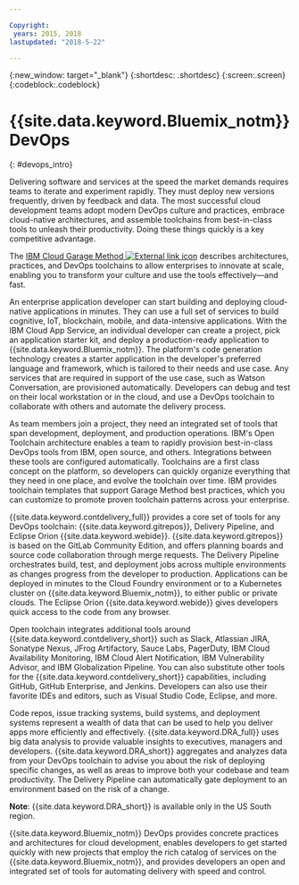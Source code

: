 ```yaml
---

Copyright:
 years: 2015, 2018
lastupdated: "2018-5-22"

---
```


{:new_window: target="_blank"}
{:shortdesc: .shortdesc}
{:screen:.screen}
{:codeblock:.codeblock}


# {{site.data.keyword.Bluemix_notm}} DevOps
{: #devops_intro}

Delivering software and services at the speed the market demands requires teams to iterate and experiment rapidly. They must deploy new versions frequently, driven by feedback and data. The most successful cloud development teams adopt modern DevOps culture and practices, embrace cloud-native architectures, and assemble toolchains from best-in-class tools to unleash their productivity. Doing these things quickly is a key competitive advantage.

The 
<a href="https://www.ibm.com/cloud/garage">IBM Cloud Garage Method <img src="../../icons/launch-glyph.svg" alt="External link icon"></a> 
describes architectures, practices, and DevOps toolchains to allow enterprises to innovate at scale, enabling you to transform your culture and use the tools effectively—and fast.

An enterprise application developer can start building and deploying cloud-native applications in minutes. They can use a full set of services to build cognitive, IoT, blockchain, mobile, and data-intensive applications. With the IBM Cloud App Service, an individual developer can create a project, pick an application starter kit, and deploy a production-ready application to {{site.data.keyword.Bluemix_notm}}. The platform's code generation technology creates a starter application in the developer's preferred language and framework, which is tailored to their needs and use case. Any services that are required in support of the use case, such as Watson Conversation, are provisioned automatically. Developers can debug and test on their local workstation or in the cloud, and use a DevOps toolchain to collaborate with others and automate the delivery process.

As team members join a project, they need an integrated set of tools that span development, deployment, and production operations. IBM's Open Toolchain architecture enables a team to rapidly provision best-in-class DevOps tools from IBM, open source, and others. Integrations between these tools are configured automatically. Toolchains are a first class concept on the platform, so developers can quickly organize everything that they need in one place, and evolve the toolchain over time. IBM provides toolchain templates that support Garage Method best practices, which you can customize to promote proven toolchain patterns across your enterprise.

{{site.data.keyword.contdelivery_full}} provides a core set of tools for any DevOps toolchain: {{site.data.keyword.gitrepos}}, Delivery Pipeline, and Eclipse Orion {{site.data.keyword.webide}}. {{site.data.keyword.gitrepos}} is based on the GitLab Community Edition, and offers planning boards and source code collaboration through merge requests. The Delivery Pipeline orchestrates build, test, and deployment jobs across multiple environments as changes progress from the developer to production. Applications can be deployed in minutes to the Cloud Foundry environment or to a Kubernetes cluster on {{site.data.keyword.Bluemix_notm}}, to either public or private clouds. The Eclipse Orion {{site.data.keyword.webide}} gives developers quick access to the code from any browser.

Open toolchain integrates additional tools around {{site.data.keyword.contdelivery_short}} such as Slack, Atlassian JIRA, Sonatype Nexus, JFrog Artifactory, Sauce Labs, PagerDuty, IBM Cloud Availability Monitoring, IBM Cloud Alert Notification, IBM Vulnerability Advisor, and IBM Globalization Pipeline. You can also substitute other tools for the {{site.data.keyword.contdelivery_short}} capabilities, including GitHub, GitHub Enterprise, and Jenkins. Developers can also use their favorite IDEs and editors, such as Visual Studio Code, Eclipse, and more.

Code repos, issue tracking systems, build systems, and deployment systems represent a wealth of data that can be used to help you deliver apps more efficiently and effectively. {{site.data.keyword.DRA_full}} uses big data analysis to provide valuable insights to executives, managers and developers. {{site.data.keyword.DRA_short}} aggregates and analyzes data from your DevOps toolchain to advise you about the risk of deploying specific changes, as well as areas to improve both your codebase and team productivity. The Delivery Pipeline can automatically gate deployment to an environment based on the risk of a change.

**Note**: {{site.data.keyword.DRA_short}} is available only in the US South region.

{{site.data.keyword.Bluemix_notm}} DevOps provides concrete practices and architectures for cloud development, enables developers to get started quickly with new projects that employ the rich catalog of services on the {{site.data.keyword.Bluemix_notm}}, and provides developers an open and integrated set of tools for automating delivery with speed and control.
